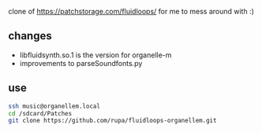 clone of https://patchstorage.com/fluidloops/ for me to mess around with :)

## changes

* libfluidsynth.so.1 is the version for organelle-m
* improvements to parseSoundfonts.py

## use

```bash
ssh music@organellem.local
cd /sdcard/Patches
git clone https://github.com/rupa/fluidloops-organellem.git
```
